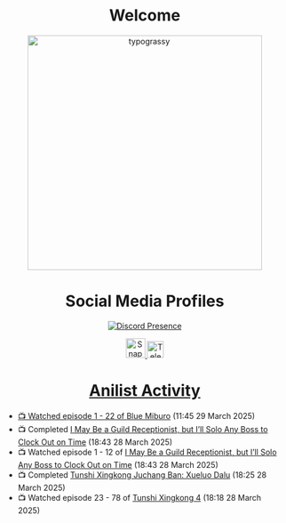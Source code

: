 <div align="center">

# Welcome
<a href="https://github.com/kawarimidoll/typograssy">
    <img alt="typograssy" src="https://typograssy.deno.dev/api?text=%E3%82%88%E3%81%86%E3%81%93%E3%81%9D%E3%81%BF%E3%81%AA%E3%81%95%E3%82%93%20-%20Sheby--&&l0=none&l1=82d9d0&l2=027353&l3=038c4c&l4=01402e&bg=none&frame=none&speed=100&comment=" width="421.99">
</a>

</div>

<div align="center">

# Social Media Profiles

[![Discord Presence](https://lanyard.cnrad.dev/api/612532963938271232)](https://discord.com/users/612532963938271232)


<a href="https://www.snapchat.com/add/a.sheby" title="Snapchat Profile">
    <img src="https://www.freepnglogos.com/uploads/snapchat-logo-png-0.png" width="35" alt="Snapchat Logo" />


<a href="https://t.me/ASheby" title="Telegram Profile">
    <img src="https://www.freepnglogos.com/uploads/telegram-logo-png-0.png" width="30" alt="Telegram Logo" />


</div>

<div align="center">

# Anilist Activity

</div>

<!-- ANILIST_ACTIVITY:start -->

-   📺 Watched episode 1 - 22 of [Blue Miburo](https://anilist.co/anime/169258) (11:45 29 March 2025)
-   📺 Completed [I May Be a Guild Receptionist, but I’ll Solo Any Boss to Clock Out on Time](https://anilist.co/anime/167143) (18:43 28 March 2025)
-   📺 Watched episode 1 - 12 of [I May Be a Guild Receptionist, but I’ll Solo Any Boss to Clock Out on Time](https://anilist.co/anime/167143) (18:43 28 March 2025)
-   📺 Completed [Tunshi Xingkong Juchang Ban: Xueluo Dalu](https://anilist.co/anime/185724) (18:25 28 March 2025)
-   📺 Watched episode 23 - 78 of [Tunshi Xingkong 4](https://anilist.co/anime/166219) (18:18 28 March 2025)

<!-- ANILIST_ACTIVITY:end -->
